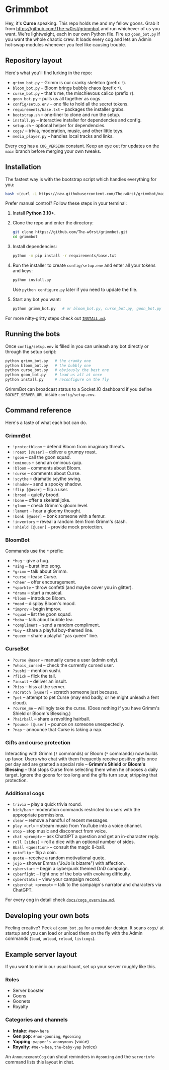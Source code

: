 # Grimmbot
Hey, it's **Curse** speaking. This repo holds me and my fellow goons. Grab it
from https://github.com/The-w0rst/grimmbot and run whichever of us you want.
We're lightweight, each in our own Python file. Fire up `goon_bot.py` if you
want the whole chaotic crew. It loads every cog and lets an Admin hot‑swap
modules whenever you feel like causing trouble.

## Repository layout

Here's what you'll find lurking in the repo:

- `grimm_bot.py` – Grimm is our cranky skeleton (prefix `!`).
- `bloom_bot.py` – Bloom brings bubbly chaos (prefix `*`).
- `curse_bot.py` – that's me, the mischievous calico (prefix `?`).
- `goon_bot.py` – pulls us all together as cogs.
- `config/setup.env` – one file to hold all the secret tokens.
- `requirements/base.txt` – packages the installer grabs.
- `bootstrap.sh` – one-liner to clone and run the setup.
- `install.py` – interactive installer for dependencies and config.
- `setup.sh` – optional helper for dependencies.
- `cogs/` – trivia, moderation, music, and other little toys.
- `media_player.py` – handles local tracks and links.

Every cog has a `COG_VERSION` constant. Keep an eye out for updates on the
`main` branch before merging your own tweaks.

## Installation

The fastest way is with the bootstrap script which handles everything for you:

```bash
bash <(curl -L https://raw.githubusercontent.com/The-w0rst/grimmbot/main/bootstrap.sh)
```

Prefer manual control? Follow these steps in your terminal:

1. Install **Python 3.10+**.
2. Clone the repo and enter the directory:

   ```bash
   git clone https://github.com/The-w0rst/grimmbot.git
   cd grimmbot
   ```
3. Install dependencies:

   ```bash
   python -m pip install -r requirements/base.txt
   ```
4. Run the installer to create `config/setup.env` and enter all your tokens and keys:

   ```bash
   python install.py
   ```
   Use `python configure.py` later if you need to update the file.
5. Start any bot you want:

   ```bash
   python grimm_bot.py   # or bloom_bot.py, curse_bot.py, goon_bot.py
   ```

For more nitty‑gritty steps check out [`INSTALL.md`](INSTALL.md).

## Running the bots

Once `config/setup.env` is filled in you can unleash any bot directly or through
the setup script:

```bash
python grimm_bot.py   # the cranky one
python bloom_bot.py   # the bubbly one
python curse_bot.py   # obviously the best one
python goon_bot.py    # load us all at once
python install.py     # reconfigure on the fly
```

GrimmBot can broadcast status to a Socket.IO dashboard if you define
`SOCKET_SERVER_URL` inside `config/setup.env`.

## Command reference

Here's a taste of what each bot can do.

### GrimmBot
- `!protectbloom` – defend Bloom from imaginary threats.
- `!roast [@user]` – deliver a grumpy roast.
- `!goon` – call the goon squad.
- `!ominous` – send an ominous quip.
- `!bloom` – comments about Bloom.
- `!curse` – comments about Curse.
- `!scythe` – dramatic scythe swing.
- `!shadow` – send a spooky shadow.
- `!flip [@user]` – flip a user.
- `!brood` – quietly brood.
- `!bone` – offer a skeletal joke.
- `!gloom` – check Grimm's gloom level.
- `!lament` – hear a gloomy thought.
- `!bonk [@user]` – bonk someone with a femur.
- `!inventory` – reveal a random item from Grimm's stash.
- `!shield [@user]` – provide mock protection.

### BloomBot
Commands use the `*` prefix:
- `*hug` – give a hug.
- `*sing` – burst into song.
- `*grimm` – talk about Grimm.
- `*curse` – tease Curse.
- `*cheer` – offer encouragement.
- `*sparkle` – throw confetti (and maybe cover you in glitter).
- `*drama` – start a musical.
- `*bloom` – introduce Bloom.
- `*mood` – display Bloom's mood.
- `*improv` – begin improv.
- `*squad` – list the goon squad.
- `*boba` – talk about bubble tea.
- `*compliment` – send a random compliment.
- `*boy` – share a playful boy-themed line.
- `*queen` – share a playful "yas queen" line.

### CurseBot
- `?curse @user` – manually curse a user (admin only).
- `?whois_cursed` – check the currently cursed user.
- `?sushi` – mention sushi.
- `?flick` – flick the tail.
- `?insult` – deliver an insult.
- `?hiss` – hiss at the server.
- `?scratch [@user]` – scratch someone just because.
- `?pet` – attempt to pet Curse (may end badly, or he might unleash a fent cloud).
- `?curse_me` – willingly take the curse. (Does nothing if you have Grimm's Shield or Bloom's Blessing.)
- `?hairball` – share a revolting hairball.
- `?pounce [@user]` – pounce on someone unexpectedly.
- `?nap` – announce that Curse is taking a nap.

### Gifts and curse protection
Interacting with Grimm (`!` commands) or Bloom (`*` commands) now builds up
favor. Users who chat with them frequently receive positive gifts once per day
and are granted a special role – **Grimm's Shield** or **Bloom's Blessing** –
that stops Curse from selecting them when he chooses a daily target. Ignore the
goons for too long and the gifts turn sour, stripping that protection.

### Additional cogs
- `trivia` – play a quick trivia round.
- `kick/ban` – moderation commands restricted to users with the appropriate permissions.
- `clear` – remove a handful of recent messages.
- `play <url>` – stream music from YouTube into a voice channel.
- `stop` – stop music and disconnect from voice.
- `chat <prompt>` – ask ChatGPT a question and get an in-character reply.
- `roll [sides]` – roll a dice with an optional number of sides.
- `8ball <question>` – consult the magic 8-ball.
- `coinflip` – flip a coin.
- `quote` – receive a random motivational quote.
- `jojo` – shower Emma ("JoJo is bizarre") with affection.
- `cyberstart` – begin a cyberpunk themed DnD campaign.
- `cyberfight` – fight one of the bots with evolving difficulty.
- `cyberstatus` – view your campaign record.
- `cyberchat <prompt>` – talk to the campaign's narrator and characters via ChatGPT.

For every cog in detail check [`docs/cogs_overview.md`](docs/cogs_overview.md).

## Developing your own bots

Feeling creative? Peek at `goon_bot.py` for a modular design. It scans
`cogs/` at startup and you can load or unload them on the fly with the Admin
commands (`load`, `unload`, `reload`, `listcogs`).


## Example server layout

If you want to mimic our usual haunt, set up your server roughly like this.

### Roles
- Server booster
- Goons
- Goonets
- Royalty

### Categories and channels
- **Intake**: `#new-here`
- **Gen pop**: `#non-gooning`, `#gooning`
- **Yapping**: `yapper's anonymous` (voice)
- **Royalty**: `#me-n-bea`, `the-baby-yap` (voice)

An `AnnouncementCog` can shout reminders in `#gooning` and the `serverinfo`
command lists this layout in chat.
